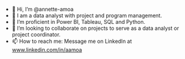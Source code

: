 - 👋 Hi, I’m @annette-amoa
- 👀 I am a data analyst with project and program management.
- 🌱 I’m proficient in Power BI, Tableau, SQL and Python.
- 💞️ I’m looking to collaborate on projects to serve as a data analyst or project coordinator.
- 📫 How to reach me: Message me on LinkedIn at www.linkedin.com/in/aamoa 

<!---
annette-amoa/annette-amoa is a ✨ special ✨ repository because its `README.md` (this file) appears on your GitHub profile.
You can click the Preview link to take a look at your changes.
--->
